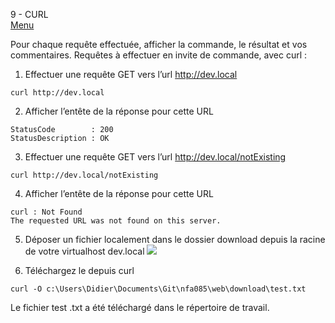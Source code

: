 9 - CURL  
[Menu](../menu.md)

Pour chaque requête effectuée, afficher la commande, le résultat et vos commentaires. Requêtes à effectuer en invite de commande, avec curl : 

1. Effectuer une requête GET vers l’url http://dev.local
```
curl http://dev.local
```

2. Afficher l’entête de la réponse pour cette URL
```
StatusCode        : 200
StatusDescription : OK
```

3. Effectuer une requête GET vers l’url http://dev.local/notExisting
```
curl http://dev.local/notExisting
```

4. Afficher l’entête de la réponse pour cette URL
```
curl : Not Found
The requested URL was not found on this server.
```
5. Déposer un fichier localement dans le dossier download depuis la racine de votre virtualhost dev.local
   ![](images/depot_fichier.png)

6. Téléchargez le depuis curl
```
curl -O c:\Users\Didier\Documents\Git\nfa085\web\download\test.txt
```
Le fichier test .txt a été téléchargé dans le répertoire de travail. 